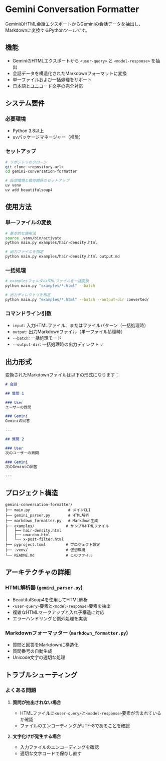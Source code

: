 # Gemini Conversation Formatter

GeminiのHTML会話エクスポートからGeminiの会話データを抽出し、Markdownに変換するPythonツールです。

## 機能

- GeminiのHTMLエクスポートから `<user-query>` と `<model-response>` を抽出
- 会話データを構造化されたMarkdownフォーマットに変換
- 単一ファイルおよび一括処理をサポート
- 日本語とユニコード文字の完全対応

## システム要件

### 必要環境

- Python 3.8以上
- uvパッケージマネージャー（推奨）

### セットアップ

```bash
# リポジトリのクローン
git clone <repository-url>
cd gemini-conversation-formatter

# 仮想環境と依存関係のセットアップ
uv venv
uv add beautifulsoup4
```

## 使用方法

### 単一ファイルの変換

```bash
# 基本的な使用法
source .venv/bin/activate
python main.py examples/hair-density.html

# 出力ファイルを指定
python main.py examples/hair-density.html output.md
```

### 一括処理

```bash
# examplesフォルダのHTMLファイルを一括変換
python main.py "examples/*.html" --batch

# 出力ディレクトリを指定
python main.py "examples/*.html" --batch --output-dir converted/
```

### コマンドライン引数

- `input`: 入力HTMLファイル、またはファイルパターン（一括処理時）
- `output`: 出力Markdownファイル（単一ファイル処理時）
- `--batch`: 一括処理モード
- `--output-dir`: 一括処理時の出力ディレクトリ

## 出力形式

変換されたMarkdownファイルは以下の形式になります：

```markdown
# 会話

## 質問 1

### User
ユーザーの質問

### Gemini
Geminiの回答

---

## 質問 2

### User
次のユーザーの質問

### Gemini
次のGeminiの回答

---
```

## プロジェクト構造

```
gemini-conversation-formatter/
├── main.py                 # メインCLI
├── gemini_parser.py        # HTML解析
├── markdown_formatter.py   # Markdown生成
├── examples/              # サンプルHTMLファイル
│   ├── hair-density.html
│   ├── umarobo.html
│   └── x-post-filter.html
├── pyproject.toml         # プロジェクト設定
├── .venv/                 # 仮想環境
└── README.md              # このファイル
```

## アーキテクチャの詳細

### HTML解析器 (`gemini_parser.py`)

- BeautifulSoup4を使用してHTML解析
- `<user-query>`要素と`<model-response>`要素を抽出
- 複雑なHTMLマークアップと入れ子構造に対応
- エラーハンドリングと例外処理を実装

### Markdownフォーマッター (`markdown_formatter.py`)

- 質問と回答をMarkdownに構造化
- 質問番号の自動生成
- Unicode文字の適切な処理

## トラブルシューティング

### よくある問題

1. **質問が抽出されない場合**
   - HTMLファイルに`<user-query>`と`<model-response>`要素が含まれているか確認
   - ファイルのエンコーディングがUTF-8であることを確認

2. **文字化けが発生する場合**
   - 入力ファイルのエンコーディングを確認
   - 適切な文字コードで保存し直す

